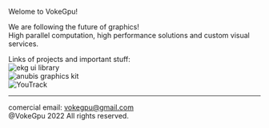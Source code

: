 Welome to VokeGpu!

We are following the future of graphics!  
High parallel computation, high performance solutions and custom visual services. 

Links of projects and important stuff:  
![ekg ui library](https://github.com/vokegpu/ekg-ui-library)  
![anubis graphics kit](https://github.com/vokegpu/anubis-graphics-kit)  
![YouTrack](https://vokegpu.youtrack.cloud)  

---

comercial email: vokegpu@gmail.com  
@VokeGpu 2022 All rights reserved.
